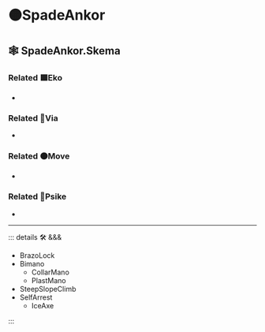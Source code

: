 # 🟠<move>SpadeAnkor</move>

## 🕸 SpadeAnkor.Skema

### Related 🟩<eko>Eko</eko>

-

### Related 🔻<via>Via</via>

-

### Related 🟠<move>Move</move>

-

### Related 💜<psike>Psike</psike>

-

---

<!-- =================================================== -->
<!-- =================================================== -->
<!-- =================================================== -->
<!-- =================================================== -->
<!-- =================================================== -->
::: details 🛠 <dev>&&&</dev>

- BrazoLock
- Bimano
    - CollarMano
    - PlastMano
- SteepSlopeClimb
- SelfArrest
    - IceAxe

:::
